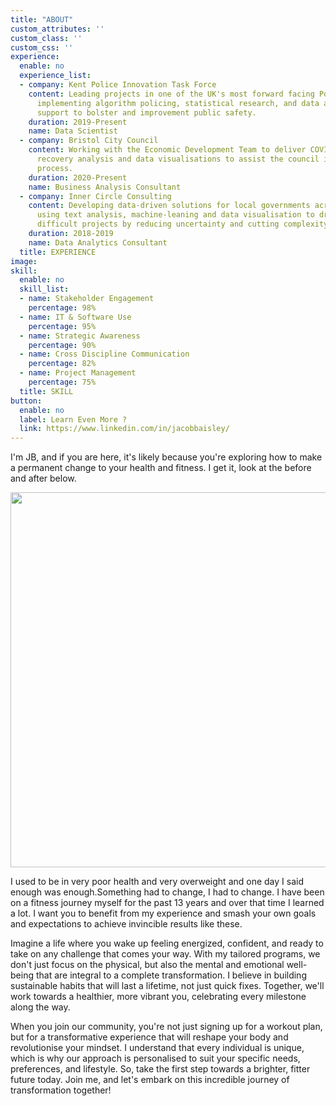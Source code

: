 ```yaml
---
title: "ABOUT"
custom_attributes: ''
custom_class: ''
custom_css: ''
experience:
  enable: no
  experience_list:
  - company: Kent Police Innovation Task Force
    content: Leading projects in one of the UK's most forward facing Police forces,
      implementing algorithm policing, statistical research, and data analytics consultancy
      support to bolster and improvement public safety.
    duration: 2019-Present
    name: Data Scientist
  - company: Bristol City Council
    content: Working with the Economic Development Team to deliver COVID economic
      recovery analysis and data visualisations to assist the council in their decision-making
      process.
    duration: 2020-Present
    name: Business Analysis Consultant
  - company: Inner Circle Consulting
    content: Developing data-driven solutions for local governments across London
      using text analysis, machine-leaning and data visualisation to drive through
      difficult projects by reducing uncertainty and cutting complexity.
    duration: 2018-2019
    name: Data Analytics Consultant
  title: EXPERIENCE
image: 
skill:
  enable: no
  skill_list:
  - name: Stakeholder Engagement
    percentage: 98%
  - name: IT & Software Use
    percentage: 95%
  - name: Strategic Awareness
    percentage: 90%
  - name: Cross Discipline Communication
    percentage: 82%
  - name: Project Management
    percentage: 75%
  title: SKILL
button:
  enable: no
  label: Learn Even More ?
  link: https://www.linkedin.com/in/jacobbaisley/
---
```


I'm JB, and if you are here, it's likely because you're exploring how to make a permanent change to your health and fitness. I get it, look at the before and after below. 

<img src="images/sups/Progress.jpg" width="600" height="600"/><br>

I used to be in very poor health and very overweight and one day I said enough was enough.Something had to change, I had to change. I have been on a fitness journey myself for the past 13 years and over that time I learned a lot. I want you to benefit from my experience and smash your own goals and expectations to achieve invincible results like these.

Imagine a life where you wake up feeling energized, confident, and ready to take on any challenge that comes your way. With my tailored programs, we don't just focus on the physical, but also the mental and emotional well-being that are integral to a complete transformation. I believe in building sustainable habits that will last a lifetime, not just quick fixes. Together, we'll work towards a healthier, more vibrant you, celebrating every milestone along the way.

When you join our community, you're not just signing up for a workout plan, but for a transformative experience that will reshape your body and revolutionise your mindset. I understand that every individual is unique, which is why our approach is personalised to suit your specific needs, preferences, and lifestyle. So, take the first step towards a brighter, fitter future today. Join me, and let's embark on this incredible journey of transformation together!
